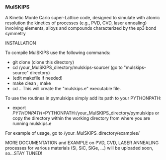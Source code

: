 ### MulSKIPS
A Kinetic Monte Carlo super-Lattice code, designed to simulate with atomic resolution the kinetics of processes (e.g., PVD, CVD, laser annealing) involving elements, alloys and compounds characterized by the sp3 bond symmetry

INSTALLATION

To compile MulSKIPS use the following commands:
- git clone <URL> (clone this directory)
- cd /your_MulSKIPS_directory/mulskips-source/ (go to "mulskips-source" directory)
- (edit makefile if needed)
- make clean ; make 
- cd ..
This will create the "mulskips.e" executable file.

To use the routines in pymulskips simply add its path to your PYTHONPATH:
- export $PYTHONPATH=$PYTHONPATH:/your_MulSKIPS_directory/pymulskips
or copy the directory within the working directory from where you are running mulskips.e

For example of usage, go to /your_MulSKIPS_directory/examples/

MORE DOCUMENTATION and EXAMPLE on PVD, CVD, LASER ANNEALING processes for various materials (Si, SiC, SiGe, ...) will be uploaded soon, so...STAY TUNED!


<!--
**MulSKIPS/MulSKIPS** is a ✨ _special_ ✨ repository because its `README.md` (this file) appears on your GitHub profile.

Here are some ideas to get you started:

- 🔭 I’m currently working on ...
- 🌱 I’m currently learning ...
- 👯 I’m looking to collaborate on ...
- 🤔 I’m looking for help with ...
- 💬 Ask me about ...
- 📫 How to reach me: ...
- 😄 Pronouns: ...
- ⚡ Fun fact: ...
-->
